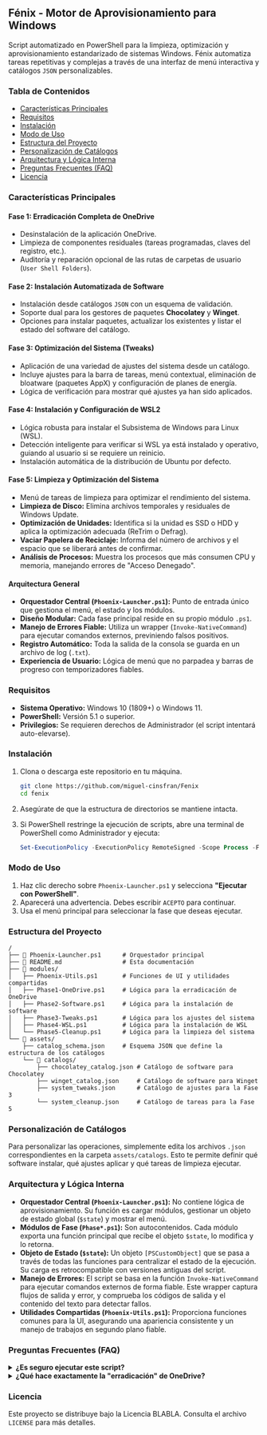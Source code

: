 ## Fénix - Motor de Aprovisionamiento para Windows

Script automatizado en PowerShell para la limpieza, optimización y aprovisionamiento estandarizado de sistemas Windows. Fénix automatiza tareas repetitivas y complejas a través de una interfaz de menú interactiva y catálogos `JSON` personalizables.

### Tabla de Contenidos

- [Características Principales](#características-principales)
- [Requisitos](#requisitos)
- [Instalación](#instalación)
- [Modo de Uso](#modo-de-uso)
- [Estructura del Proyecto](#estructura-del-proyecto)
- [Personalización de Catálogos](#personalización-de-catálogos)
- [Arquitectura y Lógica Interna](#arquitectura-y-lógica-interna)
- [Preguntas Frecuentes (FAQ)](#preguntas-frecuentes-faq)
- [Licencia](#licencia)

### Características Principales

#### Fase 1: Erradicación Completa de OneDrive
- Desinstalación de la aplicación OneDrive.
- Limpieza de componentes residuales (tareas programadas, claves del registro, etc.).
- Auditoría y reparación opcional de las rutas de carpetas de usuario (`User Shell Folders`).

#### Fase 2: Instalación Automatizada de Software
- Instalación desde catálogos `JSON` con un esquema de validación.
- Soporte dual para los gestores de paquetes **Chocolatey** y **Winget**.
- Opciones para instalar paquetes, actualizar los existentes y listar el estado del software del catálogo.

#### Fase 3: Optimización del Sistema (Tweaks)
- Aplicación de una variedad de ajustes del sistema desde un catálogo.
- Incluye ajustes para la barra de tareas, menú contextual, eliminación de bloatware (paquetes AppX) y configuración de planes de energía.
- Lógica de verificación para mostrar qué ajustes ya han sido aplicados.

#### Fase 4: Instalación y Configuración de WSL2
- Lógica robusta para instalar el Subsistema de Windows para Linux (WSL).
- Detección inteligente para verificar si WSL ya está instalado y operativo, guiando al usuario si se requiere un reinicio.
- Instalación automática de la distribución de Ubuntu por defecto.

#### Fase 5: Limpieza y Optimización del Sistema
- Menú de tareas de limpieza para optimizar el rendimiento del sistema.
- **Limpieza de Disco:** Elimina archivos temporales y residuales de Windows Update.
- **Optimización de Unidades:** Identifica si la unidad es SSD o HDD y aplica la optimización adecuada (ReTrim o Defrag).
- **Vaciar Papelera de Reciclaje:** Informa del número de archivos y el espacio que se liberará antes de confirmar.
- **Análisis de Procesos:** Muestra los procesos que más consumen CPU y memoria, manejando errores de "Acceso Denegado".

#### Arquitectura General
- **Orquestador Central (`Phoenix-Launcher.ps1`):** Punto de entrada único que gestiona el menú, el estado y los módulos.
- **Diseño Modular:** Cada fase principal reside en su propio módulo `.ps1`.
- **Manejo de Errores Fiable:** Utiliza un wrapper (`Invoke-NativeCommand`) para ejecutar comandos externos, previniendo falsos positivos.
- **Registro Automático:** Toda la salida de la consola se guarda en un archivo de log (`.txt`).
- **Experiencia de Usuario:** Lógica de menú que no parpadea y barras de progreso con temporizadores fiables.

### Requisitos

- **Sistema Operativo:** Windows 10 (1809+) o Windows 11.
- **PowerShell:** Versión 5.1 o superior.
- **Privilegios:** Se requieren derechos de Administrador (el script intentará auto-elevarse).

### Instalación

1.  Clona o descarga este repositorio en tu máquina.
    ```bash
    git clone https://github.com/miguel-cinsfran/Fenix
    cd fenix
    ```

2.  Asegúrate de que la estructura de directorios se mantiene intacta.
3.  Si PowerShell restringe la ejecución de scripts, abre una terminal de PowerShell como Administrador y ejecuta:
    ```powershell
    Set-ExecutionPolicy -ExecutionPolicy RemoteSigned -Scope Process -Force
    ```

### Modo de Uso

1.  Haz clic derecho sobre `Phoenix-Launcher.ps1` y selecciona **"Ejecutar con PowerShell"**.
2.  Aparecerá una advertencia. Debes escribir `ACEPTO` para continuar.
3.  Usa el menú principal para seleccionar la fase que deseas ejecutar.

### Estructura del Proyecto

```text
/
├── 📄 Phoenix-Launcher.ps1      # Orquestador principal
├── 📄 README.md                 # Esta documentación
├── 📂 modules/
│   ├── Phoenix-Utils.ps1       # Funciones de UI y utilidades compartidas
│   ├── Phase1-OneDrive.ps1     # Lógica para la erradicación de OneDrive
│   ├── Phase2-Software.ps1     # Lógica para la instalación de software
│   ├── Phase3-Tweaks.ps1       # Lógica para los ajustes del sistema
│   ├── Phase4-WSL.ps1          # Lógica para la instalación de WSL
│   └── Phase5-Cleanup.ps1      # Lógica para la limpieza del sistema
└── 📂 assets/
    ├── catalog_schema.json     # Esquema JSON que define la estructura de los catálogos
    └── 📂 catalogs/
        ├── chocolatey_catalog.json # Catálogo de software para Chocolatey
        ├── winget_catalog.json     # Catálogo de software para Winget
        ├── system_tweaks.json      # Catálogo de ajustes para la Fase 3
        └── system_cleanup.json     # Catálogo de tareas para la Fase 5
```

### Personalización de Catálogos

Para personalizar las operaciones, simplemente edita los archivos `.json` correspondientes en la carpeta `assets/catalogs`. Esto te permite definir qué software instalar, qué ajustes aplicar y qué tareas de limpieza ejecutar.

### Arquitectura y Lógica Interna

-   **Orquestador Central (`Phoenix-Launcher.ps1`):** No contiene lógica de aprovisionamiento. Su función es cargar módulos, gestionar un objeto de estado global (`$state`) y mostrar el menú.
-   **Módulos de Fase (`Phase*.ps1`):** Son autocontenidos. Cada módulo exporta una función principal que recibe el objeto `$state`, lo modifica y lo retorna.
-   **Objeto de Estado (`$state`):** Un objeto `[PSCustomObject]` que se pasa a través de todas las funciones para centralizar el estado de la ejecución. Su carga es retrocompatible con versiones antiguas del script.
-   **Manejo de Errores:** El script se basa en la función `Invoke-NativeCommand` para ejecutar comandos externos de forma fiable. Este wrapper captura flujos de salida y error, y comprueba los códigos de salida y el contenido del texto para detectar fallos.
-   **Utilidades Compartidas (`Phoenix-Utils.ps1`):** Proporciona funciones comunes para la UI, asegurando una apariencia consistente y un manejo de trabajos en segundo plano fiable.

### Preguntas Frecuentes (FAQ)

<details>
<summary><strong>¿Es seguro ejecutar este script?</strong></summary>

El script está diseñado para ser seguro, pero realiza cambios importantes. Incluye varias salvaguardas:
- Requiere consentimiento explícito escribiendo "ACEPTO".
- Aísla la lógica en módulos para reducir el riesgo de efectos secundarios.
- Genera un log completo de cada operación.
- Utiliza un manejo de errores robusto para detenerse si algo sale mal.
</details>

<details>
<summary><strong>¿Qué hace exactamente la "erradicación" de OneDrive?</strong></summary>

Es más que una simple desinstalación. El proceso incluye: detener el proceso, ejecutar los desinstaladores oficiales, eliminar tareas programadas, limpiar claves del registro y, finalmente, auditar (y opcionalmente reparar) las rutas de las carpetas personales del usuario.
</details>

### Licencia

Este proyecto se distribuye bajo la Licencia BLABLA. Consulta el archivo `LICENSE` para más detalles.